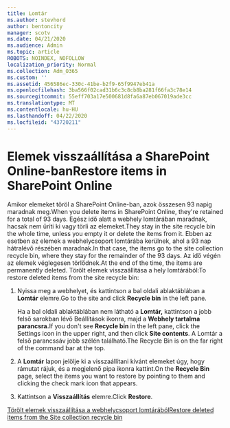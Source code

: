 ```yaml
---
title: Lomtár
ms.author: stevhord
author: bentoncity
manager: scotv
ms.date: 04/21/2020
ms.audience: Admin
ms.topic: article
ROBOTS: NOINDEX, NOFOLLOW
localization_priority: Normal
ms.collection: Adm_O365
ms.custom: ''
ms.assetid: 456586ec-330c-41be-b2f9-65f9947eb41a
ms.openlocfilehash: 3ba566f02cad31b6c3c8cb8ba281f66fa3c78e14
ms.sourcegitcommit: 55eff703a17e500681d8fa6a87eb067019ade3cc
ms.translationtype: MT
ms.contentlocale: hu-HU
ms.lasthandoff: 04/22/2020
ms.locfileid: "43720211"
---
```

# <a name="restore-items-in-sharepoint-online"></a><span data-ttu-id="d1fb5-102">Elemek visszaállítása a SharePoint Online-ban</span><span class="sxs-lookup"><span data-stu-id="d1fb5-102">Restore items in SharePoint Online</span></span>

<span data-ttu-id="d1fb5-103">Amikor elemeket töröl a SharePoint Online-ban, azok összesen 93 napig maradnak meg.</span><span class="sxs-lookup"><span data-stu-id="d1fb5-103">When you delete items in SharePoint Online, they're retained for a total of 93 days.</span></span> <span data-ttu-id="d1fb5-104">Egész idő alatt a webhely lomtárában maradnak, hacsak nem üríti ki vagy törli az elemeket.</span><span class="sxs-lookup"><span data-stu-id="d1fb5-104">They stay in the site recycle bin the whole time, unless you empty it or delete the items from it.</span></span> <span data-ttu-id="d1fb5-105">Ebben az esetben az elemek a webhelycsoport lomtárába kerülnek, ahol a 93 nap hátralévő részében maradnak.</span><span class="sxs-lookup"><span data-stu-id="d1fb5-105">In that case, the items go to the site collection recycle bin, where they stay for the remainder of the 93 days.</span></span> <span data-ttu-id="d1fb5-106">Az idő végén az elemek véglegesen törlődnek.</span><span class="sxs-lookup"><span data-stu-id="d1fb5-106">At the end of the time, the items are permanently deleted.</span></span> <span data-ttu-id="d1fb5-107">Törölt elemek visszaállítása a hely lomtárából:</span><span class="sxs-lookup"><span data-stu-id="d1fb5-107">To restore deleted items from the site recycle bin:</span></span>
  
1. <span data-ttu-id="d1fb5-108">Nyissa meg a webhelyet, és kattintson a bal oldali ablaktáblában a **Lomtár** elemre.</span><span class="sxs-lookup"><span data-stu-id="d1fb5-108">Go to the site and click **Recycle bin** in the left pane.</span></span> 
    
    <span data-ttu-id="d1fb5-109">Ha a bal oldali ablaktáblában nem látható a **Lomtár,** kattintson a jobb felső sarokban lévő Beállítások ikonra, majd a **Webhely tartalma parancsra.**</span><span class="sxs-lookup"><span data-stu-id="d1fb5-109">If you don't see **Recycle bin** in the left pane, click the Settings icon in the upper right, and then click **Site contents**.</span></span> <span data-ttu-id="d1fb5-110">A Lomtár a felső parancssáv jobb szélén található.</span><span class="sxs-lookup"><span data-stu-id="d1fb5-110">The Recycle Bin is on the far right of the command bar at the top.</span></span>
    
2. <span data-ttu-id="d1fb5-111">A **Lomtár** lapon jelölje ki a visszaállítani kívánt elemeket úgy, hogy rámutat rájuk, és a megjelenő pipa ikonra kattint.</span><span class="sxs-lookup"><span data-stu-id="d1fb5-111">On the **Recycle Bin** page, select the items you want to restore by pointing to them and clicking the check mark icon that appears.</span></span> 
    
3. <span data-ttu-id="d1fb5-112">Kattintson a **Visszaállítás** elemre.</span><span class="sxs-lookup"><span data-stu-id="d1fb5-112">Click **Restore**.</span></span>
    
[<span data-ttu-id="d1fb5-113">Törölt elemek visszaállítása a webhelycsoport lomtárából</span><span class="sxs-lookup"><span data-stu-id="d1fb5-113">Restore deleted items from the Site collection recycle bin</span></span>](https://go.microsoft.com/fwlink/?linkid=866439)
  


